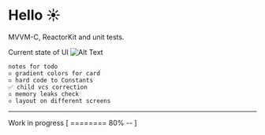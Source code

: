 #  Hello ☀️ 
MVVM-C, ReactorKit and unit tests.

Current state of UI
![Alt Text](https://i.imgur.com/YdQJVVR.gif)

	notes for todo
	▫️ gradient colors for card
	▫️ hard code to Constants
	✅ child vcs correction
	▫️ memory leaks check
	▫️ layout on different screens

***
Work in progress
[ ======== 80% -- ]